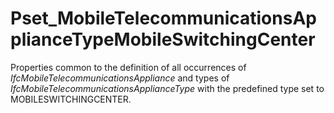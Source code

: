 # Pset_MobileTelecommunicationsApplianceTypeMobileSwitchingCenter

Properties common to the definition of all occurrences of _IfcMobileTelecommunicationsAppliance_ and types of _IfcMobileTelecommunicationsApplianceType_ with the predefined type set to MOBILESWITCHINGCENTER.

